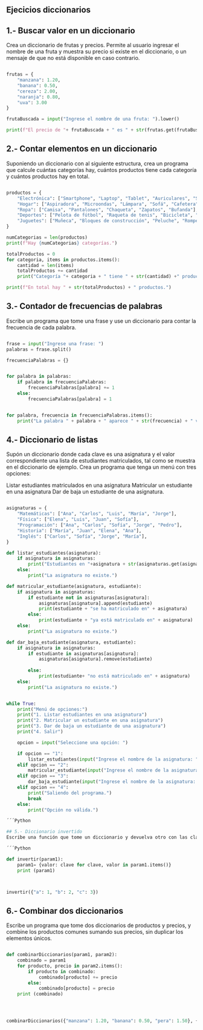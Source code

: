 ## Ejecicios diccionarios

## 1.- Buscar valor en un diccionario
Crea un diccionario de frutas y precios. Permite al usuario ingresar el nombre de una fruta y muestra su precio si existe en el diccionario, o un mensaje de que no está disponible en caso contrario.

```python  

frutas = {
    "manzana": 1.20,
    "banana": 0.50,
    "cereza": 2.00,
    "naranja": 0.80,
    "uva": 3.00
}

frutaBuscada = input("Ingrese el nombre de una fruta: ").lower()

print(f"El precio de "+ frutaBuscada + " es " + str(frutas.get(frutaBuscada,"no esta")) )

``` 

## 2.- Contar elementos en un diccionario
Suponiendo un diccionario con al siguiente estructura, crea un programa que calcule cuántas categorías hay, cuántos productos tiene cada categoría y cuántos productos hay en total.

```python 

productos = {
    "Electrónica": ["Smartphone", "Laptop", "Tablet", "Auriculares", "Smartwatch"],
    "Hogar": ["Aspiradora", "Microondas", "Lámpara", "Sofá", "Cafetera"],
    "Ropa": ["Camisa", "Pantalones", "Chaqueta", "Zapatos", "Bufanda"],
    "Deportes": ["Pelota de fútbol", "Raqueta de tenis", "Bicicleta", "Pesas", "Cuerda de saltar"],
    "Juguetes": ["Muñeca", "Bloques de construcción", "Peluche", "Rompecabezas", "Coche de juguete"],
}

numCategorias = len(productos)
print(f"Hay {numCategorias} categorías.")

totalProductos = 0
for categoria, items in productos.items():
    cantidad = len(items)
    totalProductos += cantidad
    print("Categoría "+ categoria + " tiene " + str(cantidad) +" productos.")

print(f"En total hay " + str(totalProductos) + " productos.")

```

## 3.- Contador de frecuencias de palabras
Escribe un programa que tome una frase y use un diccionario para contar la frecuencia de cada palabra.

```python 

frase = input("Ingrese una frase: ")
palabras = frase.split()

frecuenciaPalabras = {}


for palabra in palabras:
    if palabra in frecuenciaPalabras:
        frecuenciaPalabras[palabra] += 1
    else:
        frecuenciaPalabras[palabra] = 1


for palabra, frecuencia in frecuenciaPalabras.items():
    print("La palabra " + palabra + " aparece " + str(frecuencia) + " veces.")


```  

## 4.- Diccionario de listas
Supón un diccionario donde cada clave es una asignatura y el valor correspondiente una lista de estudiantes matriculados, tal como se muestra en el diccionario de ejemplo. Crea un programa que tenga un menú con tres opciones:

Listar estudiantes matriculados en una asignatura
Matricular un estudiante en una asignatura
Dar de baja un estudiante de una asignatura.

```python 

asignaturas = {
    "Matemáticas": ["Ana", "Carlos", "Luis", "María", "Jorge"],
    "Física": ["Elena", "Luis", "Juan", "Sofía"],
    "Programación": ["Ana", "Carlos", "Sofía", "Jorge", "Pedro"],
    "Historia": ["María", "Juan", "Elena", "Ana"],
    "Inglés": ["Carlos", "Sofía", "Jorge", "María"],
}

def listar_estudiantes(asignatura):
    if asignatura in asignaturas:
        print("Estudiantes en "+asignatura + str(asignaturas.get(asignatura)))
    else:
        print("La asignatura no existe.")

def matricular_estudiante(asignatura, estudiante):
    if asignatura in asignaturas:
        if estudiante not in asignaturas[asignatura]:
            asignaturas[asignatura].append(estudiante)
            print(estudiante + "se ha matriculado en" + asignatura)
        else:
            print(estudiante + "ya está matriculado en" + asignatura)
    else:
        print("La asignatura no existe.")

def dar_baja_estudiante(asignatura, estudiante):
    if asignatura in asignaturas:
        if estudiante in asignaturas[asignatura]:
            asignaturas[asignatura].remove(estudiante)
           
        else:
            print(estudiante+ "no está matriculado en" + asignatura)
    else:
        print("La asignatura no existe.")


while True:
    print("Menú de opciones:")
    print("1. Listar estudiantes en una asignatura")
    print("2. Matricular un estudiante en una asignatura")
    print("3. Dar de baja un estudiante de una asignatura")
    print("4. Salir")

    opcion = input("Seleccione una opción: ")

    if opcion == "1":
        listar_estudiantes(input("Ingrese el nombre de la asignatura: "))
    elif opcion == "2":
        matricular_estudiante(input("Ingrese el nombre de la asignatura: "),input("Ingrese el nombre del estudiante: "))
    elif opcion == "3":
        dar_baja_estudiante(input("Ingrese el nombre de la asignatura: "),input("Ingrese el nombre del estudiante: "))
    elif opcion == "4":
        print("Saliendo del programa.")
        break
    else:
        print("Opción no válida.")

´´´Python 

## 5.- Diccionario invertido
Escribe una función que tome un diccionario y devuelva otro con las claves y valores intercambiados (lo que antes eran valores ahora son claves, y viceversa).

´´´Python

def invertir(param1):
    param1= {valor: clave for clave, valor in param1.items()}
    print (param1)



invertir({"a": 1, "b": 2, "c": 3})

```

## 6.- Combinar dos diccionarios
Escribe un programa que tome dos diccionarios de productos y precios, y combine los productos comunes sumando sus precios, sin duplicar los elementos únicos.

```python 

def combinarDiccionarios(param1, param2):
    combinado = param1  
    for producto, precio in param2.items():
        if producto in combinado:
            combinado[producto] += precio 
        else:
            combinado[producto] = precio 
    print (combinado)




combinarDiccionarios({"manzana": 1.20, "banana": 0.50, "pera": 1.50}, {"banana": 0.30, "pera": 1.20, "naranja": 0.80})

```
